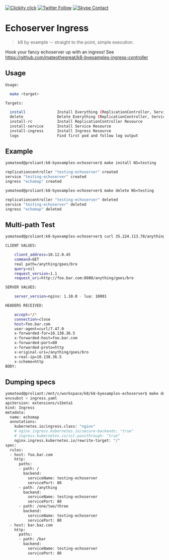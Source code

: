 <!--
#                                 __                 __
#    __  ______  ____ ___  ____ _/ /____  ____  ____/ /
#   / / / / __ \/ __ `__ \/ __ `/ __/ _ \/ __ \/ __  /
#  / /_/ / /_/ / / / / / / /_/ / /_/  __/ /_/ / /_/ /
#  \__, /\____/_/ /_/ /_/\__,_/\__/\___/\____/\__,_/
# /____                     matthewdavis.io, holla!
#
#-->

[![Clickity click](https://img.shields.io/badge/k8s%20by%20example%20yo-limit%20time-ff69b4.svg?style=flat-square)](https://k8.matthewdavis.io)
[![Twitter Follow](https://img.shields.io/twitter/follow/yomateod.svg?label=Follow&style=flat-square)](https://twitter.com/yomateod) [![Skype Contact](https://img.shields.io/badge/skype%20id-appsoa-blue.svg?style=flat-square)](skype:appsoa?chat)

# Echoserver Ingress

> k8 by example -- straight to the point, simple execution.

Hook your fancy echoserver up with an ingress!
See https://github.com/mateothegreat/k8-byexamples-ingress-controller

## Usage

```sh
Usage:

  make <target>

Targets:

  install              Install Everything (ReplicationController, Service & Ingress specs)
  delete               Delete Everything (ReplicationController, Service & Ingress specs)
  install-rc           Install ReplicationController Resource
  install-service      Install Service Resource
  install-ingress      Install Ingress Resource
  logs                 Find first pod and follow log output
```

## Example

```sh
yomateod@proliant:k8-byexamples-echoserver$ make install NS=testing

replicationcontroller "testing-echoserver" created
service "testing-echoserver" created
ingress "echomap" created

yomateod@proliant:k8-byexamples-echoserver$ make delete NS=testing

replicationcontroller "testing-echoserver" deleted
service "testing-echoserver" deleted
ingress "echomap" deleted
```

## Multi-path Test

```sh
yomateod@proliant:k8-byexamples-echoserver$ curl 35.224.113.78/anything/goes/bro -H 'Host:foo.bar.com'

CLIENT VALUES:

    client_address=10.12.0.45
    command=GET
    real path=/anything/goes/bro
    query=nil
    request_version=1.1
    request_uri=http://foo.bar.com:8080/anything/goes/bro

SERVER VALUES:

    server_version=nginx: 1.10.0 - lua: 10001

HEADERS RECEIVED:

    accept=*/*
    connection=close
    host=foo.bar.com
    user-agent=curl/7.47.0
    x-forwarded-for=10.138.36.5
    x-forwarded-host=foo.bar.com
    x-forwarded-port=80
    x-forwarded-proto=http
    x-original-uri=/anything/goes/bro
    x-real-ip=10.138.36.5
    x-scheme=http
BODY:
```

## Dumping specs

```sh
yomateod@proliant:/mnt/c/workspace/k8/k8-byexamples-echoserver$ make dump-ingress NS=testing
envsubst < ingress.yaml
apiVersion: extensions/v1beta1
kind: Ingress
metadata:
  name: echomap
  annotations:
    kubernetes.io/ingress.class: "nginx"
    # nginx.ingress.kubernetes.io/secure-backends: "true"
    # ingress.kubernetes.io/ssl-passthrough: "true"
    nginx.ingress.kubernetes.io/rewrite-target: "/"
spec:
  rules:
  - host: foo.bar.com
    http:
      paths:
      - path: /
        backend:
          serviceName: testing-echoserver
          servicePort: 80
      - path: /anything
        backend:
          serviceName: testing-echoserver
          servicePort: 80
      - path: /one/two/three
        backend:
          serviceName: testing-echoserver
          servicePort: 80
  - host: bar.baz.com
    http:
      paths:
      - path: /bar
        backend:
          serviceName: testing-echoserver
          servicePort: 80
```
